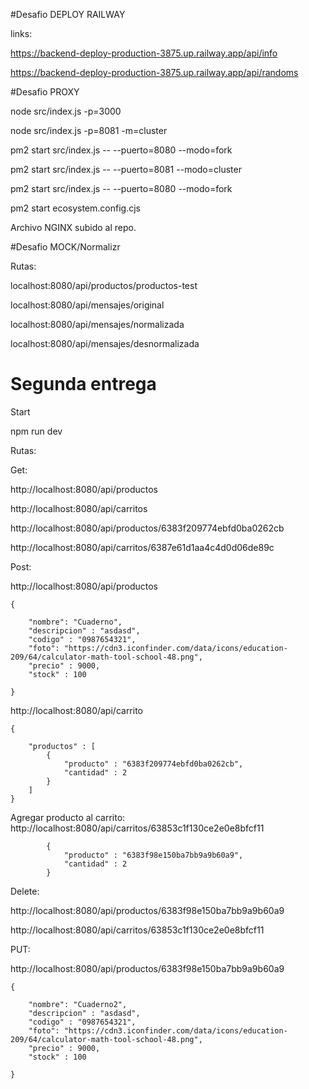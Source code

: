 #Desafio DEPLOY RAILWAY

links:

https://backend-deploy-production-3875.up.railway.app/api/info

https://backend-deploy-production-3875.up.railway.app/api/randoms


#Desafio PROXY

node src/index.js -p=3000

node src/index.js -p=8081 -m=cluster

pm2 start src/index.js -- --puerto=8080 --modo=fork

pm2 start src/index.js -- --puerto=8081 --modo=cluster

pm2 start src/index.js -- --puerto=8080 --modo=fork

pm2 start ecosystem.config.cjs




Archivo NGINX subido al repo.

#Desafio MOCK/Normalizr


Rutas:

localhost:8080/api/productos/productos-test

localhost:8080/api/mensajes/original

localhost:8080/api/mensajes/normalizada

localhost:8080/api/mensajes/desnormalizada




# Segunda entrega

Start

npm run dev

Rutas:

Get:

http://localhost:8080/api/productos

http://localhost:8080/api/carritos

http://localhost:8080/api/productos/6383f209774ebfd0ba0262cb

http://localhost:8080/api/carritos/6387e61d1aa4c4d0d06de89c



Post:

http://localhost:8080/api/productos


    {

        "nombre": "Cuaderno",
        "descripcion" : "asdasd",
        "codigo" : "0987654321",
        "foto": "https://cdn3.iconfinder.com/data/icons/education-209/64/calculator-math-tool-school-48.png",
        "precio" : 9000,
        "stock" : 100

    }


http://localhost:8080/api/carrito

    {

        "productos" : [
            {
                "producto" : "6383f209774ebfd0ba0262cb",
                "cantidad" : 2
            }
        ]
    }
    

Agregar producto al carrito: 
http://localhost:8080/api/carritos/63853c1f130ce2e0e8bfcf11



            {
                "producto" : "6383f98e150ba7bb9a9b60a9",
                "cantidad" : 2
            }
            

Delete: 

http://localhost:8080/api/productos/6383f98e150ba7bb9a9b60a9

http://localhost:8080/api/carritos/63853c1f130ce2e0e8bfcf11



PUT:

http://localhost:8080/api/productos/6383f98e150ba7bb9a9b60a9

    {

        "nombre": "Cuaderno2",
        "descripcion" : "asdasd",
        "codigo" : "0987654321",
        "foto": "https://cdn3.iconfinder.com/data/icons/education-209/64/calculator-math-tool-school-48.png",
        "precio" : 9000,
        "stock" : 100

    }



